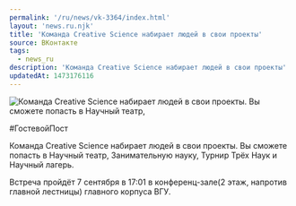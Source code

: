 ```yaml
---
permalink: '/ru/news/vk-3364/index.html'
layout: 'news.ru.njk'
title: 'Команда Creative Science набирает людей в свои проекты'
source: ВКонтакте
tags:
  - news_ru
description: 'Команда Creative Science набирает людей в свои проекты'
updatedAt: 1473176116
---
```

![Команда Creative Science набирает людей в свои проекты. Вы сможете попасть в Научный театр,](https://sun9-57.userapi.com/impf/c630825/v630825484/53088/LIu0NiE77ow.jpg?size=1280x853&quality=96&proxy=1&sign=b93cc4bebee24574a2975b7c093f4b59&c_uniq_tag=NImBgl05m7DbdqyoDvxlStnvqqN-v02oM40xqlRg2YM&type=album)

#ГостевойПост

Команда Creative Science набирает людей в свои проекты. Вы сможете попасть в Научный театр, Занимательную науку, Турнир Трёх Наук и Научный лагерь.

Встреча пройдёт 7 сентября в 17:01 в конференц-зале(2 этаж, напротив главной лестницы) главного корпуса ВГУ.
